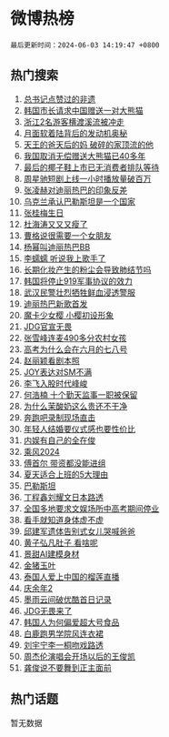 # 微博热榜

`最后更新时间：2024-06-03 14:19:47 +0800`

## 热门搜索

1. [总书记点赞过的非遗](https://m.weibo.cn/search?containerid=100103type%3D1%26t%3D10%26q%3D%23%E6%80%BB%E4%B9%A6%E8%AE%B0%E7%82%B9%E8%B5%9E%E8%BF%87%E7%9A%84%E9%9D%9E%E9%81%97%23&stream_entry_id=51&isnewpage=1&extparam=seat%3D1%26dgr%3D0%26filter_type%3Drealtimehot%26stream_entry_id%3D51%26c_type%3D51%26pos%3D0%26q%3D%2523%25E6%2580%25BB%25E4%25B9%25A6%25E8%25AE%25B0%25E7%2582%25B9%25E8%25B5%259E%25E8%25BF%2587%25E7%259A%2584%25E9%259D%259E%25E9%2581%2597%2523%26cate%3D10103%26display_time%3D1717395586%26pre_seqid%3D1717395586469011222178)
1. [韩国市长请求中国赠送一对大熊猫](https://m.weibo.cn/search?containerid=100103type%3D1%26t%3D10%26q%3D%23%E9%9F%A9%E5%9B%BD%E5%B8%82%E9%95%BF%E8%AF%B7%E6%B1%82%E4%B8%AD%E5%9B%BD%E8%B5%A0%E9%80%81%E4%B8%80%E5%AF%B9%E5%A4%A7%E7%86%8A%E7%8C%AB%23&stream_entry_id=31&isnewpage=1&extparam=seat%3D1%26filter_type%3Drealtimehot%26c_type%3D31%26lcate%3D5001%26cate%3D5001%26band_rank%3D1%26q%3D%2523%25E9%259F%25A9%25E5%259B%25BD%25E5%25B8%2582%25E9%2595%25BF%25E8%25AF%25B7%25E6%25B1%2582%25E4%25B8%25AD%25E5%259B%25BD%25E8%25B5%25A0%25E9%2580%2581%25E4%25B8%2580%25E5%25AF%25B9%25E5%25A4%25A7%25E7%2586%258A%25E7%258C%25AB%2523%26stream_entry_id%3D31%26pos%3D0%26realpos%3D1%26dgr%3D0%26flag%3D2%26display_time%3D1717395586%26pre_seqid%3D1717395586469011222178)
1. [浙江2名游客横渡溪流被冲走](https://m.weibo.cn/search?containerid=100103type%3D1%26t%3D10%26q%3D%23%E6%B5%99%E6%B1%9F2%E5%90%8D%E6%B8%B8%E5%AE%A2%E6%A8%AA%E6%B8%A1%E6%BA%AA%E6%B5%81%E8%A2%AB%E5%86%B2%E8%B5%B0%23&stream_entry_id=31&isnewpage=1&extparam=seat%3D1%26filter_type%3Drealtimehot%26c_type%3D31%26lcate%3D5001%26cate%3D5001%26band_rank%3D2%26q%3D%2523%25E6%25B5%2599%25E6%25B1%259F2%25E5%2590%258D%25E6%25B8%25B8%25E5%25AE%25A2%25E6%25A8%25AA%25E6%25B8%25A1%25E6%25BA%25AA%25E6%25B5%2581%25E8%25A2%25AB%25E5%2586%25B2%25E8%25B5%25B0%2523%26stream_entry_id%3D31%26pos%3D1%26realpos%3D2%26dgr%3D0%26flag%3D0%26display_time%3D1717395586%26pre_seqid%3D1717395586469011222178)
1. [月面软着陆背后的发动机奥秘](https://m.weibo.cn/search?containerid=100103type%3D1%26t%3D10%26q%3D%23%E6%9C%88%E9%9D%A2%E8%BD%AF%E7%9D%80%E9%99%86%E8%83%8C%E5%90%8E%E7%9A%84%E5%8F%91%E5%8A%A8%E6%9C%BA%E5%A5%A5%E7%A7%98%23&stream_entry_id=31&isnewpage=1&extparam=seat%3D1%26filter_type%3Drealtimehot%26c_type%3D31%26lcate%3D5001%26cate%3D5001%26band_rank%3D3%26q%3D%2523%25E6%259C%2588%25E9%259D%25A2%25E8%25BD%25AF%25E7%259D%2580%25E9%2599%2586%25E8%2583%258C%25E5%2590%258E%25E7%259A%2584%25E5%258F%2591%25E5%258A%25A8%25E6%259C%25BA%25E5%25A5%25A5%25E7%25A7%2598%2523%26stream_entry_id%3D31%26pos%3D2%26realpos%3D3%26dgr%3D0%26flag%3D1%26display_time%3D1717395586%26pre_seqid%3D1717395586469011222178)
1. [天王的爸天后的妈 破碎的家顶流的他](https://m.weibo.cn/search?containerid=100103type%3D1%26t%3D10%26q%3D%E5%A4%A9%E7%8E%8B%E7%9A%84%E7%88%B8%E5%A4%A9%E5%90%8E%E7%9A%84%E5%A6%88+%E7%A0%B4%E7%A2%8E%E7%9A%84%E5%AE%B6%E9%A1%B6%E6%B5%81%E7%9A%84%E4%BB%96&stream_entry_id=31&isnewpage=1&extparam=seat%3D1%26filter_type%3Drealtimehot%26c_type%3D31%26lcate%3D5001%26cate%3D5001%26band_rank%3D4%26q%3D%25E5%25A4%25A9%25E7%258E%258B%25E7%259A%2584%25E7%2588%25B8%25E5%25A4%25A9%25E5%2590%258E%25E7%259A%2584%25E5%25A6%2588%2520%25E7%25A0%25B4%25E7%25A2%258E%25E7%259A%2584%25E5%25AE%25B6%25E9%25A1%25B6%25E6%25B5%2581%25E7%259A%2584%25E4%25BB%2596%26stream_entry_id%3D31%26pos%3D3%26realpos%3D4%26dgr%3D0%26flag%3D1%26display_time%3D1717395586%26pre_seqid%3D1717395586469011222178)
1. [我国取消无偿赠送大熊猫已40多年](https://m.weibo.cn/search?containerid=100103type%3D1%26t%3D10%26q%3D%23%E6%88%91%E5%9B%BD%E5%8F%96%E6%B6%88%E6%97%A0%E5%81%BF%E8%B5%A0%E9%80%81%E5%A4%A7%E7%86%8A%E7%8C%AB%E5%B7%B240%E5%A4%9A%E5%B9%B4%23&stream_entry_id=31&isnewpage=1&extparam=seat%3D1%26filter_type%3Drealtimehot%26c_type%3D31%26lcate%3D5001%26cate%3D5001%26band_rank%3D5%26q%3D%2523%25E6%2588%2591%25E5%259B%25BD%25E5%258F%2596%25E6%25B6%2588%25E6%2597%25A0%25E5%2581%25BF%25E8%25B5%25A0%25E9%2580%2581%25E5%25A4%25A7%25E7%2586%258A%25E7%258C%25AB%25E5%25B7%25B240%25E5%25A4%259A%25E5%25B9%25B4%2523%26stream_entry_id%3D31%26pos%3D4%26realpos%3D5%26dgr%3D0%26flag%3D1%26display_time%3D1717395586%26pre_seqid%3D1717395586469011222178)
1. [最后的椰子鞋上市已无消费者排队等待](https://m.weibo.cn/search?containerid=100103type%3D1%26t%3D10%26q%3D%23%E6%9C%80%E5%90%8E%E7%9A%84%E6%A4%B0%E5%AD%90%E9%9E%8B%E4%B8%8A%E5%B8%82%E5%B7%B2%E6%97%A0%E6%B6%88%E8%B4%B9%E8%80%85%E6%8E%92%E9%98%9F%E7%AD%89%E5%BE%85%23&stream_entry_id=31&isnewpage=1&extparam=seat%3D1%26filter_type%3Drealtimehot%26c_type%3D31%26lcate%3D5001%26cate%3D5001%26band_rank%3D6%26q%3D%2523%25E6%259C%2580%25E5%2590%258E%25E7%259A%2584%25E6%25A4%25B0%25E5%25AD%2590%25E9%259E%258B%25E4%25B8%258A%25E5%25B8%2582%25E5%25B7%25B2%25E6%2597%25A0%25E6%25B6%2588%25E8%25B4%25B9%25E8%2580%2585%25E6%258E%2592%25E9%2598%259F%25E7%25AD%2589%25E5%25BE%2585%2523%26stream_entry_id%3D31%26pos%3D5%26realpos%3D6%26dgr%3D0%26flag%3D0%26display_time%3D1717395586%26pre_seqid%3D1717395586469011222178)
1. [周星驰短剧上线一小时播放量破百万](https://m.weibo.cn/search?containerid=100103type%3D1%26t%3D10%26q%3D%23%E5%91%A8%E6%98%9F%E9%A9%B0%E7%9F%AD%E5%89%A7%E4%B8%8A%E7%BA%BF%E4%B8%80%E5%B0%8F%E6%97%B6%E6%92%AD%E6%94%BE%E9%87%8F%E7%A0%B4%E7%99%BE%E4%B8%87%23&stream_entry_id=31&isnewpage=1&extparam=seat%3D1%26filter_type%3Drealtimehot%26c_type%3D31%26lcate%3D5001%26cate%3D5001%26band_rank%3D7%26q%3D%2523%25E5%2591%25A8%25E6%2598%259F%25E9%25A9%25B0%25E7%259F%25AD%25E5%2589%25A7%25E4%25B8%258A%25E7%25BA%25BF%25E4%25B8%2580%25E5%25B0%258F%25E6%2597%25B6%25E6%2592%25AD%25E6%2594%25BE%25E9%2587%258F%25E7%25A0%25B4%25E7%2599%25BE%25E4%25B8%2587%2523%26stream_entry_id%3D31%26pos%3D6%26realpos%3D7%26dgr%3D0%26flag%3D1%26display_time%3D1717395586%26pre_seqid%3D1717395586469011222178)
1. [张凌赫对迪丽热巴的印象反差](https://m.weibo.cn/search?containerid=100103type%3D1%26t%3D10%26q%3D%23%E5%BC%A0%E5%87%8C%E8%B5%AB%E5%AF%B9%E8%BF%AA%E4%B8%BD%E7%83%AD%E5%B7%B4%E7%9A%84%E5%8D%B0%E8%B1%A1%E5%8F%8D%E5%B7%AE%23&stream_entry_id=31&isnewpage=1&extparam=seat%3D1%26filter_type%3Drealtimehot%26c_type%3D31%26lcate%3D5001%26cate%3D5001%26band_rank%3D8%26q%3D%2523%25E5%25BC%25A0%25E5%2587%258C%25E8%25B5%25AB%25E5%25AF%25B9%25E8%25BF%25AA%25E4%25B8%25BD%25E7%2583%25AD%25E5%25B7%25B4%25E7%259A%2584%25E5%258D%25B0%25E8%25B1%25A1%25E5%258F%258D%25E5%25B7%25AE%2523%26stream_entry_id%3D31%26pos%3D7%26realpos%3D8%26dgr%3D0%26flag%3D1%26display_time%3D1717395586%26pre_seqid%3D1717395586469011222178)
1. [乌克兰承认巴勒斯坦是一个国家](https://m.weibo.cn/search?containerid=100103type%3D1%26t%3D10%26q%3D%23%E4%B9%8C%E5%85%8B%E5%85%B0%E6%89%BF%E8%AE%A4%E5%B7%B4%E5%8B%92%E6%96%AF%E5%9D%A6%E6%98%AF%E4%B8%80%E4%B8%AA%E5%9B%BD%E5%AE%B6%23&stream_entry_id=31&isnewpage=1&extparam=seat%3D1%26filter_type%3Drealtimehot%26c_type%3D31%26lcate%3D5001%26cate%3D5001%26band_rank%3D9%26q%3D%2523%25E4%25B9%258C%25E5%2585%258B%25E5%2585%25B0%25E6%2589%25BF%25E8%25AE%25A4%25E5%25B7%25B4%25E5%258B%2592%25E6%2596%25AF%25E5%259D%25A6%25E6%2598%25AF%25E4%25B8%2580%25E4%25B8%25AA%25E5%259B%25BD%25E5%25AE%25B6%2523%26stream_entry_id%3D31%26pos%3D8%26realpos%3D9%26dgr%3D0%26flag%3D0%26display_time%3D1717395586%26pre_seqid%3D1717395586469011222178)
1. [张桂梅生日](https://m.weibo.cn/search?containerid=100103type%3D1%26t%3D10%26q%3D%23%E5%BC%A0%E6%A1%82%E6%A2%85%E7%94%9F%E6%97%A5%23&stream_entry_id=31&isnewpage=1&extparam=seat%3D1%26filter_type%3Drealtimehot%26c_type%3D31%26lcate%3D5001%26cate%3D5001%26band_rank%3D10%26q%3D%2523%25E5%25BC%25A0%25E6%25A1%2582%25E6%25A2%2585%25E7%2594%259F%25E6%2597%25A5%2523%26stream_entry_id%3D31%26pos%3D9%26realpos%3D10%26dgr%3D0%26flag%3D32768%26display_time%3D1717395586%26pre_seqid%3D1717395586469011222178)
1. [杜海涛又又又瘦了](https://m.weibo.cn/search?containerid=100103type%3D1%26t%3D10%26q%3D%23%E6%9D%9C%E6%B5%B7%E6%B6%9B%E5%8F%88%E5%8F%88%E5%8F%88%E7%98%A6%E4%BA%86%23&stream_entry_id=31&isnewpage=1&extparam=seat%3D1%26filter_type%3Drealtimehot%26c_type%3D31%26lcate%3D5001%26cate%3D5001%26band_rank%3D11%26q%3D%2523%25E6%259D%259C%25E6%25B5%25B7%25E6%25B6%259B%25E5%258F%2588%25E5%258F%2588%25E5%258F%2588%25E7%2598%25A6%25E4%25BA%2586%2523%26stream_entry_id%3D31%26pos%3D10%26realpos%3D11%26dgr%3D0%26flag%3D2%26display_time%3D1717395586%26pre_seqid%3D1717395586469011222178)
1. [曹格说很需要一个女朋友](https://m.weibo.cn/search?containerid=100103type%3D1%26t%3D10%26q%3D%23%E6%9B%B9%E6%A0%BC%E8%AF%B4%E5%BE%88%E9%9C%80%E8%A6%81%E4%B8%80%E4%B8%AA%E5%A5%B3%E6%9C%8B%E5%8F%8B%23&stream_entry_id=31&isnewpage=1&extparam=seat%3D1%26filter_type%3Drealtimehot%26c_type%3D31%26lcate%3D5001%26cate%3D5001%26band_rank%3D12%26q%3D%2523%25E6%259B%25B9%25E6%25A0%25BC%25E8%25AF%25B4%25E5%25BE%2588%25E9%259C%2580%25E8%25A6%2581%25E4%25B8%2580%25E4%25B8%25AA%25E5%25A5%25B3%25E6%259C%258B%25E5%258F%258B%2523%26stream_entry_id%3D31%26pos%3D11%26realpos%3D12%26dgr%3D0%26flag%3D2%26display_time%3D1717395586%26pre_seqid%3D1717395586469011222178)
1. [杨幂叫迪丽热巴BB](https://m.weibo.cn/search?containerid=100103type%3D1%26t%3D10%26q%3D%23%E6%9D%A8%E5%B9%82%E5%8F%AB%E8%BF%AA%E4%B8%BD%E7%83%AD%E5%B7%B4BB%23&stream_entry_id=31&isnewpage=1&extparam=seat%3D1%26filter_type%3Drealtimehot%26c_type%3D31%26lcate%3D5001%26cate%3D5001%26band_rank%3D13%26q%3D%2523%25E6%259D%25A8%25E5%25B9%2582%25E5%258F%25AB%25E8%25BF%25AA%25E4%25B8%25BD%25E7%2583%25AD%25E5%25B7%25B4BB%2523%26stream_entry_id%3D31%26pos%3D12%26realpos%3D13%26dgr%3D0%26flag%3D1%26display_time%3D1717395586%26pre_seqid%3D1717395586469011222178)
1. [李蠕蠕 听说我上歌手了](https://m.weibo.cn/search?containerid=100103type%3D1%26t%3D10%26q%3D%E6%9D%8E%E8%A0%95%E8%A0%95+%E5%90%AC%E8%AF%B4%E6%88%91%E4%B8%8A%E6%AD%8C%E6%89%8B%E4%BA%86&stream_entry_id=31&isnewpage=1&extparam=seat%3D1%26filter_type%3Drealtimehot%26c_type%3D31%26lcate%3D5001%26cate%3D5001%26band_rank%3D14%26q%3D%25E6%259D%258E%25E8%25A0%2595%25E8%25A0%2595%2520%25E5%2590%25AC%25E8%25AF%25B4%25E6%2588%2591%25E4%25B8%258A%25E6%25AD%258C%25E6%2589%258B%25E4%25BA%2586%26stream_entry_id%3D31%26pos%3D13%26realpos%3D14%26dgr%3D0%26flag%3D1%26display_time%3D1717395586%26pre_seqid%3D1717395586469011222178)
1. [长期化妆产生的粉尘会导致肺结节吗](https://m.weibo.cn/search?containerid=100103type%3D1%26t%3D10%26q%3D%23%E9%95%BF%E6%9C%9F%E5%8C%96%E5%A6%86%E4%BA%A7%E7%94%9F%E7%9A%84%E7%B2%89%E5%B0%98%E4%BC%9A%E5%AF%BC%E8%87%B4%E8%82%BA%E7%BB%93%E8%8A%82%E5%90%97%23&stream_entry_id=31&isnewpage=1&extparam=seat%3D1%26filter_type%3Drealtimehot%26c_type%3D31%26lcate%3D5001%26cate%3D5001%26band_rank%3D15%26q%3D%2523%25E9%2595%25BF%25E6%259C%259F%25E5%258C%2596%25E5%25A6%2586%25E4%25BA%25A7%25E7%2594%259F%25E7%259A%2584%25E7%25B2%2589%25E5%25B0%2598%25E4%25BC%259A%25E5%25AF%25BC%25E8%2587%25B4%25E8%2582%25BA%25E7%25BB%2593%25E8%258A%2582%25E5%2590%2597%2523%26stream_entry_id%3D31%26pos%3D14%26realpos%3D15%26dgr%3D0%26flag%3D0%26display_time%3D1717395586%26pre_seqid%3D1717395586469011222178)
1. [韩国将停止919军事协议的效力](https://m.weibo.cn/search?containerid=100103type%3D1%26t%3D10%26q%3D%23%E9%9F%A9%E5%9B%BD%E5%B0%86%E5%81%9C%E6%AD%A2919%E5%86%9B%E4%BA%8B%E5%8D%8F%E8%AE%AE%E7%9A%84%E6%95%88%E5%8A%9B%23&stream_entry_id=31&isnewpage=1&extparam=seat%3D1%26filter_type%3Drealtimehot%26c_type%3D31%26lcate%3D5001%26cate%3D5001%26band_rank%3D16%26q%3D%2523%25E9%259F%25A9%25E5%259B%25BD%25E5%25B0%2586%25E5%2581%259C%25E6%25AD%25A2919%25E5%2586%259B%25E4%25BA%258B%25E5%258D%258F%25E8%25AE%25AE%25E7%259A%2584%25E6%2595%2588%25E5%258A%259B%2523%26stream_entry_id%3D31%26pos%3D15%26realpos%3D16%26dgr%3D0%26flag%3D1%26display_time%3D1717395586%26pre_seqid%3D1717395586469011222178)
1. [武汉民警壮烈牺牲鲜血浸透警服](https://m.weibo.cn/search?containerid=100103type%3D1%26t%3D10%26q%3D%23%E6%AD%A6%E6%B1%89%E6%B0%91%E8%AD%A6%E5%A3%AE%E7%83%88%E7%89%BA%E7%89%B2%E9%B2%9C%E8%A1%80%E6%B5%B8%E9%80%8F%E8%AD%A6%E6%9C%8D%23&stream_entry_id=31&isnewpage=1&extparam=seat%3D1%26filter_type%3Drealtimehot%26c_type%3D31%26lcate%3D5001%26cate%3D5001%26band_rank%3D17%26q%3D%2523%25E6%25AD%25A6%25E6%25B1%2589%25E6%25B0%2591%25E8%25AD%25A6%25E5%25A3%25AE%25E7%2583%2588%25E7%2589%25BA%25E7%2589%25B2%25E9%25B2%259C%25E8%25A1%2580%25E6%25B5%25B8%25E9%2580%258F%25E8%25AD%25A6%25E6%259C%258D%2523%26stream_entry_id%3D31%26pos%3D16%26realpos%3D17%26dgr%3D0%26flag%3D0%26display_time%3D1717395586%26pre_seqid%3D1717395586469011222178)
1. [迪丽热巴新歌首发](https://m.weibo.cn/search?containerid=100103type%3D1%26t%3D10%26q%3D%E8%BF%AA%E4%B8%BD%E7%83%AD%E5%B7%B4%E6%96%B0%E6%AD%8C%E9%A6%96%E5%8F%91&stream_entry_id=31&isnewpage=1&extparam=seat%3D1%26filter_type%3Drealtimehot%26c_type%3D31%26lcate%3D5001%26cate%3D5001%26band_rank%3D18%26q%3D%25E8%25BF%25AA%25E4%25B8%25BD%25E7%2583%25AD%25E5%25B7%25B4%25E6%2596%25B0%25E6%25AD%258C%25E9%25A6%2596%25E5%258F%2591%26stream_entry_id%3D31%26pos%3D17%26realpos%3D18%26dgr%3D0%26flag%3D0%26display_time%3D1717395586%26pre_seqid%3D1717395586469011222178)
1. [魔卡少女樱 小樱初设形象](https://m.weibo.cn/search?containerid=100103type%3D1%26t%3D10%26q%3D%E9%AD%94%E5%8D%A1%E5%B0%91%E5%A5%B3%E6%A8%B1+%E5%B0%8F%E6%A8%B1%E5%88%9D%E8%AE%BE%E5%BD%A2%E8%B1%A1&stream_entry_id=31&isnewpage=1&extparam=seat%3D1%26filter_type%3Drealtimehot%26c_type%3D31%26lcate%3D5001%26cate%3D5001%26band_rank%3D19%26q%3D%25E9%25AD%2594%25E5%258D%25A1%25E5%25B0%2591%25E5%25A5%25B3%25E6%25A8%25B1%2520%25E5%25B0%258F%25E6%25A8%25B1%25E5%2588%259D%25E8%25AE%25BE%25E5%25BD%25A2%25E8%25B1%25A1%26stream_entry_id%3D31%26pos%3D18%26realpos%3D19%26dgr%3D0%26flag%3D1%26display_time%3D1717395586%26pre_seqid%3D1717395586469011222178)
1. [JDG官宣无畏](https://m.weibo.cn/search?containerid=100103type%3D1%26t%3D10%26q%3D%23JDG%E5%AE%98%E5%AE%A3%E6%97%A0%E7%95%8F%23&stream_entry_id=31&isnewpage=1&extparam=seat%3D1%26filter_type%3Drealtimehot%26c_type%3D31%26lcate%3D5001%26cate%3D5001%26band_rank%3D20%26q%3D%2523JDG%25E5%25AE%2598%25E5%25AE%25A3%25E6%2597%25A0%25E7%2595%258F%2523%26stream_entry_id%3D31%26pos%3D19%26realpos%3D20%26dgr%3D0%26flag%3D0%26display_time%3D1717395586%26pre_seqid%3D1717395586469011222178)
1. [张雪峰连麦490多分农村女孩](https://m.weibo.cn/search?containerid=100103type%3D1%26t%3D10%26q%3D%E5%BC%A0%E9%9B%AA%E5%B3%B0%E8%BF%9E%E9%BA%A6490%E5%A4%9A%E5%88%86%E5%86%9C%E6%9D%91%E5%A5%B3%E5%AD%A9&stream_entry_id=31&isnewpage=1&extparam=seat%3D1%26filter_type%3Drealtimehot%26c_type%3D31%26lcate%3D5001%26cate%3D5001%26band_rank%3D21%26q%3D%25E5%25BC%25A0%25E9%259B%25AA%25E5%25B3%25B0%25E8%25BF%259E%25E9%25BA%25A6490%25E5%25A4%259A%25E5%2588%2586%25E5%2586%259C%25E6%259D%2591%25E5%25A5%25B3%25E5%25AD%25A9%26stream_entry_id%3D31%26pos%3D20%26realpos%3D21%26dgr%3D0%26flag%3D2%26display_time%3D1717395586%26pre_seqid%3D1717395586469011222178)
1. [高考为什么会在六月的七八号](https://m.weibo.cn/search?containerid=100103type%3D1%26t%3D10%26q%3D%23%E9%AB%98%E8%80%83%E4%B8%BA%E4%BB%80%E4%B9%88%E4%BC%9A%E5%9C%A8%E5%85%AD%E6%9C%88%E7%9A%84%E4%B8%83%E5%85%AB%E5%8F%B7%23&stream_entry_id=31&isnewpage=1&extparam=seat%3D1%26filter_type%3Drealtimehot%26c_type%3D31%26lcate%3D5001%26cate%3D5001%26band_rank%3D22%26q%3D%2523%25E9%25AB%2598%25E8%2580%2583%25E4%25B8%25BA%25E4%25BB%2580%25E4%25B9%2588%25E4%25BC%259A%25E5%259C%25A8%25E5%2585%25AD%25E6%259C%2588%25E7%259A%2584%25E4%25B8%2583%25E5%2585%25AB%25E5%258F%25B7%2523%26stream_entry_id%3D31%26pos%3D21%26realpos%3D22%26dgr%3D0%26flag%3D0%26display_time%3D1717395586%26pre_seqid%3D1717395586469011222178)
1. [赵丽颖看剧本照](https://m.weibo.cn/search?containerid=100103type%3D1%26t%3D10%26q%3D%23%E8%B5%B5%E4%B8%BD%E9%A2%96%E7%9C%8B%E5%89%A7%E6%9C%AC%E7%85%A7%23&stream_entry_id=31&isnewpage=1&extparam=seat%3D1%26filter_type%3Drealtimehot%26c_type%3D31%26lcate%3D5001%26cate%3D5001%26band_rank%3D23%26q%3D%2523%25E8%25B5%25B5%25E4%25B8%25BD%25E9%25A2%2596%25E7%259C%258B%25E5%2589%25A7%25E6%259C%25AC%25E7%2585%25A7%2523%26stream_entry_id%3D31%26pos%3D22%26realpos%3D23%26dgr%3D0%26flag%3D1%26display_time%3D1717395586%26pre_seqid%3D1717395586469011222178)
1. [JOY表达对SM不满](https://m.weibo.cn/search?containerid=100103type%3D1%26t%3D10%26q%3DJOY%E8%A1%A8%E8%BE%BE%E5%AF%B9SM%E4%B8%8D%E6%BB%A1&stream_entry_id=31&isnewpage=1&extparam=seat%3D1%26filter_type%3Drealtimehot%26c_type%3D31%26lcate%3D5001%26cate%3D5001%26band_rank%3D24%26q%3DJOY%25E8%25A1%25A8%25E8%25BE%25BE%25E5%25AF%25B9SM%25E4%25B8%258D%25E6%25BB%25A1%26stream_entry_id%3D31%26pos%3D23%26realpos%3D24%26dgr%3D0%26flag%3D1%26display_time%3D1717395586%26pre_seqid%3D1717395586469011222178)
1. [李飞入股时代峰峻](https://m.weibo.cn/search?containerid=100103type%3D1%26t%3D10%26q%3D%23%E6%9D%8E%E9%A3%9E%E5%85%A5%E8%82%A1%E6%97%B6%E4%BB%A3%E5%B3%B0%E5%B3%BB%23&stream_entry_id=31&isnewpage=1&extparam=seat%3D1%26filter_type%3Drealtimehot%26c_type%3D31%26lcate%3D5001%26cate%3D5001%26band_rank%3D25%26q%3D%2523%25E6%259D%258E%25E9%25A3%259E%25E5%2585%25A5%25E8%2582%25A1%25E6%2597%25B6%25E4%25BB%25A3%25E5%25B3%25B0%25E5%25B3%25BB%2523%26stream_entry_id%3D31%26pos%3D24%26realpos%3D25%26dgr%3D0%26flag%3D0%26display_time%3D1717395586%26pre_seqid%3D1717395586469011222178)
1. [何浩楠 十个勤天监事一职被保留](https://m.weibo.cn/search?containerid=100103type%3D1%26t%3D10%26q%3D%E4%BD%95%E6%B5%A9%E6%A5%A0+%E5%8D%81%E4%B8%AA%E5%8B%A4%E5%A4%A9%E7%9B%91%E4%BA%8B%E4%B8%80%E8%81%8C%E8%A2%AB%E4%BF%9D%E7%95%99&stream_entry_id=31&isnewpage=1&extparam=seat%3D1%26filter_type%3Drealtimehot%26c_type%3D31%26lcate%3D5001%26cate%3D5001%26band_rank%3D26%26q%3D%25E4%25BD%2595%25E6%25B5%25A9%25E6%25A5%25A0%2520%25E5%258D%2581%25E4%25B8%25AA%25E5%258B%25A4%25E5%25A4%25A9%25E7%259B%2591%25E4%25BA%258B%25E4%25B8%2580%25E8%2581%258C%25E8%25A2%25AB%25E4%25BF%259D%25E7%2595%2599%26stream_entry_id%3D31%26pos%3D25%26realpos%3D26%26dgr%3D0%26flag%3D1%26display_time%3D1717395586%26pre_seqid%3D1717395586469011222178)
1. [为什么茉酸奶这么贵还不干净](https://m.weibo.cn/search?containerid=100103type%3D1%26t%3D10%26q%3D%23%E4%B8%BA%E4%BB%80%E4%B9%88%E8%8C%89%E9%85%B8%E5%A5%B6%E8%BF%99%E4%B9%88%E8%B4%B5%E8%BF%98%E4%B8%8D%E5%B9%B2%E5%87%80%23&stream_entry_id=31&isnewpage=1&extparam=seat%3D1%26filter_type%3Drealtimehot%26c_type%3D31%26lcate%3D5001%26cate%3D5001%26band_rank%3D27%26q%3D%2523%25E4%25B8%25BA%25E4%25BB%2580%25E4%25B9%2588%25E8%258C%2589%25E9%2585%25B8%25E5%25A5%25B6%25E8%25BF%2599%25E4%25B9%2588%25E8%25B4%25B5%25E8%25BF%2598%25E4%25B8%258D%25E5%25B9%25B2%25E5%2587%2580%2523%26stream_entry_id%3D31%26pos%3D26%26realpos%3D27%26dgr%3D0%26flag%3D0%26display_time%3D1717395586%26pre_seqid%3D1717395586469011222178)
1. [奔跑吧录制现场直击](https://m.weibo.cn/search?containerid=100103type%3D1%26t%3D10%26q%3D%E5%A5%94%E8%B7%91%E5%90%A7%E5%BD%95%E5%88%B6%E7%8E%B0%E5%9C%BA%E7%9B%B4%E5%87%BB&stream_entry_id=31&isnewpage=1&extparam=seat%3D1%26filter_type%3Drealtimehot%26c_type%3D31%26lcate%3D5001%26cate%3D5001%26band_rank%3D28%26q%3D%25E5%25A5%2594%25E8%25B7%2591%25E5%2590%25A7%25E5%25BD%2595%25E5%2588%25B6%25E7%258E%25B0%25E5%259C%25BA%25E7%259B%25B4%25E5%2587%25BB%26stream_entry_id%3D31%26pos%3D27%26realpos%3D28%26dgr%3D0%26flag%3D1%26display_time%3D1717395586%26pre_seqid%3D1717395586469011222178)
1. [年轻人结婚要仪式感也要性价比](https://m.weibo.cn/search?containerid=100103type%3D1%26t%3D10%26q%3D%23%E5%B9%B4%E8%BD%BB%E4%BA%BA%E7%BB%93%E5%A9%9A%E8%A6%81%E4%BB%AA%E5%BC%8F%E6%84%9F%E4%B9%9F%E8%A6%81%E6%80%A7%E4%BB%B7%E6%AF%94%23&stream_entry_id=31&isnewpage=1&extparam=seat%3D1%26filter_type%3Drealtimehot%26c_type%3D31%26lcate%3D5001%26cate%3D5001%26band_rank%3D29%26q%3D%2523%25E5%25B9%25B4%25E8%25BD%25BB%25E4%25BA%25BA%25E7%25BB%2593%25E5%25A9%259A%25E8%25A6%2581%25E4%25BB%25AA%25E5%25BC%258F%25E6%2584%259F%25E4%25B9%259F%25E8%25A6%2581%25E6%2580%25A7%25E4%25BB%25B7%25E6%25AF%2594%2523%26stream_entry_id%3D31%26pos%3D28%26realpos%3D29%26dgr%3D0%26flag%3D1%26display_time%3D1717395586%26pre_seqid%3D1717395586469011222178)
1. [内娱有自己的全在俊](https://m.weibo.cn/search?containerid=100103type%3D1%26t%3D10%26q%3D%23%E5%86%85%E5%A8%B1%E6%9C%89%E8%87%AA%E5%B7%B1%E7%9A%84%E5%85%A8%E5%9C%A8%E4%BF%8A%23&stream_entry_id=31&isnewpage=1&extparam=seat%3D1%26filter_type%3Drealtimehot%26c_type%3D31%26lcate%3D5001%26cate%3D5001%26band_rank%3D30%26q%3D%2523%25E5%2586%2585%25E5%25A8%25B1%25E6%259C%2589%25E8%2587%25AA%25E5%25B7%25B1%25E7%259A%2584%25E5%2585%25A8%25E5%259C%25A8%25E4%25BF%258A%2523%26stream_entry_id%3D31%26pos%3D29%26realpos%3D30%26dgr%3D0%26flag%3D1%26display_time%3D1717395586%26pre_seqid%3D1717395586469011222178)
1. [乘风2024](https://m.weibo.cn/search?containerid=100103type%3D1%26t%3D10%26q%3D%E4%B9%98%E9%A3%8E2024&stream_entry_id=31&isnewpage=1&extparam=seat%3D1%26filter_type%3Drealtimehot%26c_type%3D31%26lcate%3D5001%26cate%3D5001%26band_rank%3D31%26q%3D%25E4%25B9%2598%25E9%25A3%258E2024%26stream_entry_id%3D31%26pos%3D30%26realpos%3D31%26dgr%3D0%26flag%3D1%26display_time%3D1717395586%26pre_seqid%3D1717395586469011222178)
1. [傅首尔 带资都没能进组](https://m.weibo.cn/search?containerid=100103type%3D1%26t%3D10%26q%3D%E5%82%85%E9%A6%96%E5%B0%94+%E5%B8%A6%E8%B5%84%E9%83%BD%E6%B2%A1%E8%83%BD%E8%BF%9B%E7%BB%84&stream_entry_id=31&isnewpage=1&extparam=seat%3D1%26filter_type%3Drealtimehot%26c_type%3D31%26lcate%3D5001%26cate%3D5001%26band_rank%3D32%26q%3D%25E5%2582%2585%25E9%25A6%2596%25E5%25B0%2594%2520%25E5%25B8%25A6%25E8%25B5%2584%25E9%2583%25BD%25E6%25B2%25A1%25E8%2583%25BD%25E8%25BF%259B%25E7%25BB%2584%26stream_entry_id%3D31%26pos%3D31%26realpos%3D32%26dgr%3D0%26flag%3D1%26display_time%3D1717395586%26pre_seqid%3D1717395586469011222178)
1. [夏天适合上班的5大理由](https://m.weibo.cn/search?containerid=100103type%3D1%26t%3D10%26q%3D%E5%A4%8F%E5%A4%A9%E9%80%82%E5%90%88%E4%B8%8A%E7%8F%AD%E7%9A%845%E5%A4%A7%E7%90%86%E7%94%B1&stream_entry_id=31&isnewpage=1&extparam=seat%3D1%26filter_type%3Drealtimehot%26c_type%3D31%26lcate%3D5001%26cate%3D5001%26band_rank%3D33%26q%3D%25E5%25A4%258F%25E5%25A4%25A9%25E9%2580%2582%25E5%2590%2588%25E4%25B8%258A%25E7%258F%25AD%25E7%259A%25845%25E5%25A4%25A7%25E7%2590%2586%25E7%2594%25B1%26stream_entry_id%3D31%26pos%3D32%26realpos%3D33%26dgr%3D0%26flag%3D1%26display_time%3D1717395586%26pre_seqid%3D1717395586469011222178)
1. [巴勒斯坦](https://m.weibo.cn/search?containerid=100103type%3D1%26t%3D10%26q%3D%E5%B7%B4%E5%8B%92%E6%96%AF%E5%9D%A6&stream_entry_id=31&isnewpage=1&extparam=seat%3D1%26filter_type%3Drealtimehot%26c_type%3D31%26lcate%3D5001%26cate%3D5001%26band_rank%3D34%26q%3D%25E5%25B7%25B4%25E5%258B%2592%25E6%2596%25AF%25E5%259D%25A6%26stream_entry_id%3D31%26pos%3D33%26realpos%3D34%26dgr%3D0%26flag%3D0%26display_time%3D1717395586%26pre_seqid%3D1717395586469011222178)
1. [丁程鑫刘耀文日本路透](https://m.weibo.cn/search?containerid=100103type%3D1%26t%3D10%26q%3D%23%E4%B8%81%E7%A8%8B%E9%91%AB%E5%88%98%E8%80%80%E6%96%87%E6%97%A5%E6%9C%AC%E8%B7%AF%E9%80%8F%23&stream_entry_id=31&isnewpage=1&extparam=seat%3D1%26filter_type%3Drealtimehot%26c_type%3D31%26lcate%3D5001%26cate%3D5001%26band_rank%3D35%26q%3D%2523%25E4%25B8%2581%25E7%25A8%258B%25E9%2591%25AB%25E5%2588%2598%25E8%2580%2580%25E6%2596%2587%25E6%2597%25A5%25E6%259C%25AC%25E8%25B7%25AF%25E9%2580%258F%2523%26stream_entry_id%3D31%26pos%3D34%26realpos%3D35%26dgr%3D0%26flag%3D1%26display_time%3D1717395586%26pre_seqid%3D1717395586469011222178)
1. [全国多地要求文娱场所中高考期间停业](https://m.weibo.cn/search?containerid=100103type%3D1%26t%3D10%26q%3D%23%E5%85%A8%E5%9B%BD%E5%A4%9A%E5%9C%B0%E8%A6%81%E6%B1%82%E6%96%87%E5%A8%B1%E5%9C%BA%E6%89%80%E4%B8%AD%E9%AB%98%E8%80%83%E6%9C%9F%E9%97%B4%E5%81%9C%E4%B8%9A%23&stream_entry_id=31&isnewpage=1&extparam=seat%3D1%26filter_type%3Drealtimehot%26c_type%3D31%26lcate%3D5001%26cate%3D5001%26band_rank%3D36%26q%3D%2523%25E5%2585%25A8%25E5%259B%25BD%25E5%25A4%259A%25E5%259C%25B0%25E8%25A6%2581%25E6%25B1%2582%25E6%2596%2587%25E5%25A8%25B1%25E5%259C%25BA%25E6%2589%2580%25E4%25B8%25AD%25E9%25AB%2598%25E8%2580%2583%25E6%259C%259F%25E9%2597%25B4%25E5%2581%259C%25E4%25B8%259A%2523%26stream_entry_id%3D31%26pos%3D35%26realpos%3D36%26dgr%3D0%26flag%3D0%26display_time%3D1717395586%26pre_seqid%3D1717395586469011222178)
1. [看手就知道身体虚不虚](https://m.weibo.cn/search?containerid=100103type%3D1%26t%3D10%26q%3D%23%E7%9C%8B%E6%89%8B%E5%B0%B1%E7%9F%A5%E9%81%93%E8%BA%AB%E4%BD%93%E8%99%9A%E4%B8%8D%E8%99%9A%23&stream_entry_id=31&isnewpage=1&extparam=seat%3D1%26filter_type%3Drealtimehot%26c_type%3D31%26lcate%3D5001%26cate%3D5001%26band_rank%3D37%26q%3D%2523%25E7%259C%258B%25E6%2589%258B%25E5%25B0%25B1%25E7%259F%25A5%25E9%2581%2593%25E8%25BA%25AB%25E4%25BD%2593%25E8%2599%259A%25E4%25B8%258D%25E8%2599%259A%2523%26stream_entry_id%3D31%26pos%3D36%26realpos%3D37%26dgr%3D0%26flag%3D1%26display_time%3D1717395586%26pre_seqid%3D1717395586469011222178)
1. [邱建军遗体告别式女儿哭喊爸爸](https://m.weibo.cn/search?containerid=100103type%3D1%26t%3D10%26q%3D%23%E9%82%B1%E5%BB%BA%E5%86%9B%E9%81%97%E4%BD%93%E5%91%8A%E5%88%AB%E5%BC%8F%E5%A5%B3%E5%84%BF%E5%93%AD%E5%96%8A%E7%88%B8%E7%88%B8%23&stream_entry_id=31&isnewpage=1&extparam=seat%3D1%26filter_type%3Drealtimehot%26c_type%3D31%26lcate%3D5001%26cate%3D5001%26band_rank%3D38%26q%3D%2523%25E9%2582%25B1%25E5%25BB%25BA%25E5%2586%259B%25E9%2581%2597%25E4%25BD%2593%25E5%2591%258A%25E5%2588%25AB%25E5%25BC%258F%25E5%25A5%25B3%25E5%2584%25BF%25E5%2593%25AD%25E5%2596%258A%25E7%2588%25B8%25E7%2588%25B8%2523%26stream_entry_id%3D31%26pos%3D37%26realpos%3D38%26dgr%3D0%26flag%3D1%26display_time%3D1717395586%26pre_seqid%3D1717395586469011222178)
1. [黄子弘凡肚子 看啥呢](https://m.weibo.cn/search?containerid=100103type%3D1%26t%3D10%26q%3D%E9%BB%84%E5%AD%90%E5%BC%98%E5%87%A1%E8%82%9A%E5%AD%90+%E7%9C%8B%E5%95%A5%E5%91%A2&stream_entry_id=31&isnewpage=1&extparam=seat%3D1%26filter_type%3Drealtimehot%26c_type%3D31%26lcate%3D5001%26cate%3D5001%26band_rank%3D39%26q%3D%25E9%25BB%2584%25E5%25AD%2590%25E5%25BC%2598%25E5%2587%25A1%25E8%2582%259A%25E5%25AD%2590%2520%25E7%259C%258B%25E5%2595%25A5%25E5%2591%25A2%26stream_entry_id%3D31%26pos%3D38%26realpos%3D39%26dgr%3D0%26flag%3D1%26display_time%3D1717395586%26pre_seqid%3D1717395586469011222178)
1. [景甜AI建模身材](https://m.weibo.cn/search?containerid=100103type%3D1%26t%3D10%26q%3D%23%E6%99%AF%E7%94%9CAI%E5%BB%BA%E6%A8%A1%E8%BA%AB%E6%9D%90%23&stream_entry_id=31&isnewpage=1&extparam=seat%3D1%26filter_type%3Drealtimehot%26c_type%3D31%26lcate%3D5001%26cate%3D5001%26band_rank%3D40%26q%3D%2523%25E6%2599%25AF%25E7%2594%259CAI%25E5%25BB%25BA%25E6%25A8%25A1%25E8%25BA%25AB%25E6%259D%2590%2523%26stream_entry_id%3D31%26pos%3D39%26realpos%3D40%26dgr%3D0%26flag%3D0%26display_time%3D1717395586%26pre_seqid%3D1717395586469011222178)
1. [金猪玉叶](https://m.weibo.cn/search?containerid=100103type%3D1%26t%3D10%26q%3D%E9%87%91%E7%8C%AA%E7%8E%89%E5%8F%B6&stream_entry_id=31&isnewpage=1&extparam=seat%3D1%26filter_type%3Drealtimehot%26c_type%3D31%26lcate%3D5001%26cate%3D5001%26band_rank%3D41%26q%3D%25E9%2587%2591%25E7%258C%25AA%25E7%258E%2589%25E5%258F%25B6%26stream_entry_id%3D31%26pos%3D40%26realpos%3D41%26dgr%3D0%26flag%3D1%26display_time%3D1717395586%26pre_seqid%3D1717395586469011222178)
1. [泰国人爱上中国的榴莲直播](https://m.weibo.cn/search?containerid=100103type%3D1%26t%3D10%26q%3D%23%E6%B3%B0%E5%9B%BD%E4%BA%BA%E7%88%B1%E4%B8%8A%E4%B8%AD%E5%9B%BD%E7%9A%84%E6%A6%B4%E8%8E%B2%E7%9B%B4%E6%92%AD%23&stream_entry_id=31&isnewpage=1&extparam=seat%3D1%26filter_type%3Drealtimehot%26c_type%3D31%26lcate%3D5001%26cate%3D5001%26band_rank%3D42%26q%3D%2523%25E6%25B3%25B0%25E5%259B%25BD%25E4%25BA%25BA%25E7%2588%25B1%25E4%25B8%258A%25E4%25B8%25AD%25E5%259B%25BD%25E7%259A%2584%25E6%25A6%25B4%25E8%258E%25B2%25E7%259B%25B4%25E6%2592%25AD%2523%26stream_entry_id%3D31%26pos%3D41%26realpos%3D42%26dgr%3D0%26flag%3D0%26display_time%3D1717395586%26pre_seqid%3D1717395586469011222178)
1. [庆余年2](https://m.weibo.cn/search?containerid=100103type%3D1%26t%3D10%26q%3D%E5%BA%86%E4%BD%99%E5%B9%B42&stream_entry_id=31&isnewpage=1&extparam=seat%3D1%26filter_type%3Drealtimehot%26c_type%3D31%26lcate%3D5001%26cate%3D5001%26band_rank%3D43%26q%3D%25E5%25BA%2586%25E4%25BD%2599%25E5%25B9%25B42%26stream_entry_id%3D31%26pos%3D42%26realpos%3D43%26dgr%3D0%26flag%3D1%26display_time%3D1717395586%26pre_seqid%3D1717395586469011222178)
1. [墨雨云间破优酷首日记录](https://m.weibo.cn/search?containerid=100103type%3D1%26t%3D10%26q%3D%23%E5%A2%A8%E9%9B%A8%E4%BA%91%E9%97%B4%E7%A0%B4%E4%BC%98%E9%85%B7%E9%A6%96%E6%97%A5%E8%AE%B0%E5%BD%95%23&stream_entry_id=31&isnewpage=1&extparam=seat%3D1%26filter_type%3Drealtimehot%26c_type%3D31%26lcate%3D5001%26cate%3D5001%26band_rank%3D44%26q%3D%2523%25E5%25A2%25A8%25E9%259B%25A8%25E4%25BA%2591%25E9%2597%25B4%25E7%25A0%25B4%25E4%25BC%2598%25E9%2585%25B7%25E9%25A6%2596%25E6%2597%25A5%25E8%25AE%25B0%25E5%25BD%2595%2523%26stream_entry_id%3D31%26pos%3D43%26realpos%3D44%26dgr%3D0%26flag%3D1%26display_time%3D1717395586%26pre_seqid%3D1717395586469011222178)
1. [JDG无畏来了](https://m.weibo.cn/search?containerid=100103type%3D1%26t%3D10%26q%3D%23JDG%E6%97%A0%E7%95%8F%E6%9D%A5%E4%BA%86%23&stream_entry_id=31&isnewpage=1&extparam=seat%3D1%26filter_type%3Drealtimehot%26c_type%3D31%26lcate%3D5001%26cate%3D5001%26band_rank%3D45%26q%3D%2523JDG%25E6%2597%25A0%25E7%2595%258F%25E6%259D%25A5%25E4%25BA%2586%2523%26stream_entry_id%3D31%26pos%3D44%26realpos%3D45%26dgr%3D0%26flag%3D0%26display_time%3D1717395586%26pre_seqid%3D1717395586469011222178)
1. [韩国人为何偏爱超大号食品](https://m.weibo.cn/search?containerid=100103type%3D1%26t%3D10%26q%3D%23%E9%9F%A9%E5%9B%BD%E4%BA%BA%E4%B8%BA%E4%BD%95%E5%81%8F%E7%88%B1%E8%B6%85%E5%A4%A7%E5%8F%B7%E9%A3%9F%E5%93%81%23&stream_entry_id=31&isnewpage=1&extparam=seat%3D1%26filter_type%3Drealtimehot%26c_type%3D31%26lcate%3D5001%26cate%3D5001%26band_rank%3D46%26q%3D%2523%25E9%259F%25A9%25E5%259B%25BD%25E4%25BA%25BA%25E4%25B8%25BA%25E4%25BD%2595%25E5%2581%258F%25E7%2588%25B1%25E8%25B6%2585%25E5%25A4%25A7%25E5%258F%25B7%25E9%25A3%259F%25E5%2593%2581%2523%26stream_entry_id%3D31%26pos%3D45%26realpos%3D46%26dgr%3D0%26flag%3D0%26display_time%3D1717395586%26pre_seqid%3D1717395586469011222178)
1. [白鹿跑男学院风连衣裙](https://m.weibo.cn/search?containerid=100103type%3D1%26t%3D10%26q%3D%23%E7%99%BD%E9%B9%BF%E8%B7%91%E7%94%B7%E5%AD%A6%E9%99%A2%E9%A3%8E%E8%BF%9E%E8%A1%A3%E8%A3%99%23&stream_entry_id=31&isnewpage=1&extparam=seat%3D1%26filter_type%3Drealtimehot%26c_type%3D31%26lcate%3D5001%26cate%3D5001%26band_rank%3D47%26q%3D%2523%25E7%2599%25BD%25E9%25B9%25BF%25E8%25B7%2591%25E7%2594%25B7%25E5%25AD%25A6%25E9%2599%25A2%25E9%25A3%258E%25E8%25BF%259E%25E8%25A1%25A3%25E8%25A3%2599%2523%26stream_entry_id%3D31%26pos%3D46%26realpos%3D47%26dgr%3D0%26flag%3D1%26display_time%3D1717395586%26pre_seqid%3D1717395586469011222178)
1. [刘宇宁李一桐吻戏路透](https://m.weibo.cn/search?containerid=100103type%3D1%26t%3D10%26q%3D%23%E5%88%98%E5%AE%87%E5%AE%81%E6%9D%8E%E4%B8%80%E6%A1%90%E5%90%BB%E6%88%8F%E8%B7%AF%E9%80%8F%23&stream_entry_id=31&isnewpage=1&extparam=seat%3D1%26filter_type%3Drealtimehot%26c_type%3D31%26lcate%3D5001%26cate%3D5001%26band_rank%3D48%26q%3D%2523%25E5%2588%2598%25E5%25AE%2587%25E5%25AE%2581%25E6%259D%258E%25E4%25B8%2580%25E6%25A1%2590%25E5%2590%25BB%25E6%2588%258F%25E8%25B7%25AF%25E9%2580%258F%2523%26stream_entry_id%3D31%26pos%3D47%26realpos%3D48%26dgr%3D0%26flag%3D0%26display_time%3D1717395586%26pre_seqid%3D1717395586469011222178)
1. [周杰伦演唱会开场以后的王俊凯](https://m.weibo.cn/search?containerid=100103type%3D1%26t%3D10%26q%3D%23%E5%91%A8%E6%9D%B0%E4%BC%A6%E6%BC%94%E5%94%B1%E4%BC%9A%E5%BC%80%E5%9C%BA%E4%BB%A5%E5%90%8E%E7%9A%84%E7%8E%8B%E4%BF%8A%E5%87%AF%23&stream_entry_id=31&isnewpage=1&extparam=seat%3D1%26filter_type%3Drealtimehot%26c_type%3D31%26lcate%3D5001%26cate%3D5001%26band_rank%3D49%26q%3D%2523%25E5%2591%25A8%25E6%259D%25B0%25E4%25BC%25A6%25E6%25BC%2594%25E5%2594%25B1%25E4%25BC%259A%25E5%25BC%2580%25E5%259C%25BA%25E4%25BB%25A5%25E5%2590%258E%25E7%259A%2584%25E7%258E%258B%25E4%25BF%258A%25E5%2587%25AF%2523%26stream_entry_id%3D31%26pos%3D48%26realpos%3D49%26dgr%3D0%26flag%3D0%26display_time%3D1717395586%26pre_seqid%3D1717395586469011222178)
1. [龚俊说不要舞到正主面前](https://m.weibo.cn/search?containerid=100103type%3D1%26t%3D10%26q%3D%23%E9%BE%9A%E4%BF%8A%E8%AF%B4%E4%B8%8D%E8%A6%81%E8%88%9E%E5%88%B0%E6%AD%A3%E4%B8%BB%E9%9D%A2%E5%89%8D%23&stream_entry_id=31&isnewpage=1&extparam=seat%3D1%26filter_type%3Drealtimehot%26c_type%3D31%26lcate%3D5001%26cate%3D5001%26band_rank%3D50%26q%3D%2523%25E9%25BE%259A%25E4%25BF%258A%25E8%25AF%25B4%25E4%25B8%258D%25E8%25A6%2581%25E8%2588%259E%25E5%2588%25B0%25E6%25AD%25A3%25E4%25B8%25BB%25E9%259D%25A2%25E5%2589%258D%2523%26stream_entry_id%3D31%26pos%3D49%26realpos%3D50%26dgr%3D0%26flag%3D1%26display_time%3D1717395586%26pre_seqid%3D1717395586469011222178)

## 热门话题

暂无数据
